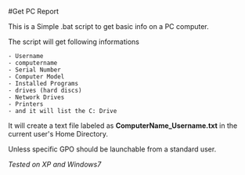 #Get PC Report

This is a Simple .bat script to get basic info on a PC computer.

The script will get following informations 

```
- Username
- computername
- Serial Number
- Computer Model
- Installed Programs
- drives (hard discs)
- Network Drives
- Printers
- and it will list the C: Drive
```

It will create a text file labeled as **ComputerName_Username.txt** in the current user's Home Directory.

Unless specific GPO should be launchable from a standard user.

*Tested on XP and Windows7*


